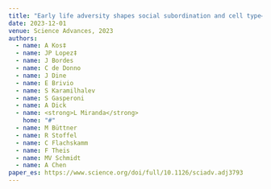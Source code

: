 ```yaml
---
title: "Early life adversity shapes social subordination and cell type–specific transcriptomic patterning in the ventral hippocampus"
date: 2023-12-01
venue: Science Advances, 2023
authors:
  - name: A Kos‡
  - name: JP Lopez‡
  - name: J Bordes
  - name: C de Donno
  - name: J Dine
  - name: E Brivio
  - name: S Karamilhalev
  - name: S Gasperoni
  - name: A Dick
  - name: <strong>L Miranda</strong>
    home: "#"
  - name: M Büttner
  - name: R Stoffel
  - name: C Flachskamm
  - name: F Theis
  - name: MV Schmidt
  - name: A Chen
paper_es: https://www.science.org/doi/full/10.1126/sciadv.adj3793
---
```

